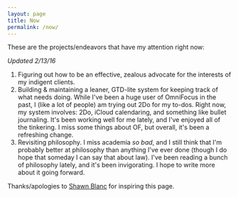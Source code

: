 ```yaml
---
layout: page
title: Now
permalink: /now/
---
```


These are the projects/endeavors that have my attention right now:

*Updated 2/13/16*

1. Figuring out how to be an effective, zealous advocate for the interests of my indigent clients.
2. Building & maintaining a leaner, GTD-lite system for keeping track of what needs doing. While I've been a huge user of OmniFocus in the past, I (like a lot of people) am trying out 2Do for my to-dos. Right now, my system involves: 2Do, iCloud calendaring, and something like bullet journaling. It's been working well for me lately, and I've enjoyed all of the tinkering. I miss some things about OF, but overall, it's been a refreshing change.
3. Revisiting philosophy. I miss academia *so bad*, and I still think that I'm probably better at philosophy than anything I've ever done (though I do hope that someday I can say that about law). I've been reading a bunch of philosophy lately, and it's been invigorating. I hope to write more about it going forward.

Thanks/apologies to [Shawn Blanc](https://shawnblanc.net/now/) for inspiring this page.
